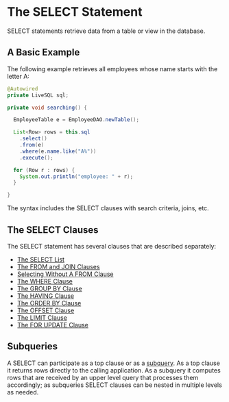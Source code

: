 # The SELECT Statement

SELECT statements retrieve data from a table or view in the database.

## A Basic Example

The following example retrieves all employees whose name starts with the letter A:

```java
@Autowired
private LiveSQL sql;

private void searching() {

  EmployeeTable e = EmployeeDAO.newTable();

  List<Row> rows = this.sql
    .select()
    .from(e)
    .where(e.name.like("A%"))
    .execute();

  for (Row r : rows) {
    System.out.println("employee: " + r);
  }

}
```

The syntax includes the SELECT clauses with search criteria, joins, etc.

## The SELECT Clauses

The SELECT statement has several clauses that are described separately:

- [The SELECT List](./select-list.md)
- [The FROM and JOIN Clauses](./from-and-joins.md)
- [Selecting Without A FROM Clause](./selecting-without-a-from-clause.md)
- [The WHERE Clause](./where.md)
- [The GROUP BY Clause](./group-by.md)
- [The HAVING Clause](./having.md)
- [The ORDER BY Clause](./order-by.md)
- [The OFFSET Clause](./offset.md)
- [The LIMIT Clause](./limit.md)
- [The FOR UPDATE Clause](./for-update.md)

## Subqueries

A SELECT can participate as a top clause or as a [subquery](./subqueries.md). As a top clause it returns rows 
directly to the calling application. As a subquery it computes rows that are received by
an upper level query that processes them accordingly; as subqueries SELECT clauses can 
be nested in multiple levels as needed.


